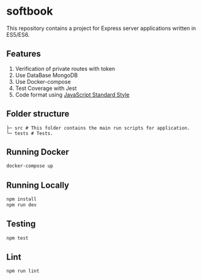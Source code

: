 # softbook

This repository contains a project for Express server applications written in ES5/ES6.

## Features
  1. Verification of private routes with token
  2. Use DataBase MongoDB
  3. Use Docker-compose 
  1. Test Coverage with Jest
  5. Code format using [JavaScript Standard Style](https://standardjs.com/)
 
## Folder structure

```shell
├─ src # This folder contains the main run scripts for application.
└─ tests # Tests.
```
## Running Docker

```bash
docker-compose up
```

## Running Locally

```bash
npm install
npm run dev
```


## Testing

```bash
npm test
```

## Lint

```bash
npm run lint
```